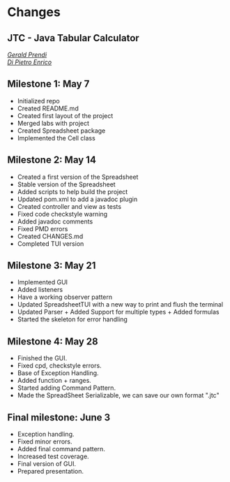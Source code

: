 # Changes
## JTC - Java Tabular Calculator

[*Gerald Prendi*](https://github.com/GPrendi30)  
[*Di Pietro Enrico*](https://github.com/dipiee)

## Milestone 1: May 7
* Initialized repo
* Created README.md
* Created first layout of the project
* Merged labs with project
* Created Spreadsheet package
* Implemented the Cell class

## Milestone 2: May 14
* Created a first version of the Spreadsheet
* Stable version of the Spreadsheet
* Added scripts to help build the project
* Updated pom.xml to add a javadoc plugin
* Created controller and view as tests
* Fixed code checkstyle warning
* Added javadoc comments
* Fixed PMD errors
* Created CHANGES.md
* Completed TUI version


## Milestone 3: May 21
* Implemented GUI
* Added listeners
* Have a working observer pattern
* Updated SpreadsheetTUI with a new way to print and flush the terminal
* Updated Parser + Added Support for multiple types + Added formulas
* Started the skeleton for error handling


## Milestone 4: May 28
* Finished the GUI.
* Fixed cpd, checkstyle errors.
* Base of Exception Handling.
* Added function + ranges.
* Started adding Command Pattern.
* Made the SpreadSheet Serializable, we can save our own format ".jtc"

## Final milestone: June 3
* Exception handling.
* Fixed minor errors.
* Added final command pattern.
* Increased test coverage.
* Final version of GUI.
* Prepared presentation.
